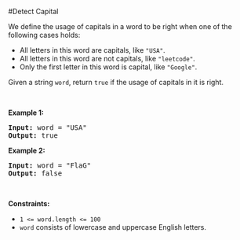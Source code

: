 #Detect Capital
<p>We define the usage of capitals in a word to be right when one of the following cases holds:</p>
<ul>
<li>All letters in this word are capitals, like <code>"USA"</code>.</li>
<li>All letters in this word are not capitals, like <code>"leetcode"</code>.</li>
<li>Only the first letter in this word is capital, like <code>"Google"</code>.</li>
</ul>
<p>Given a string <code>word</code>, return <code>true</code> if the usage of capitals in it is right.</p>
<p> </p>
<p><strong class="example">Example 1:</strong></p>
<pre><strong>Input:</strong> word = "USA"
<strong>Output:</strong> true
</pre><p><strong class="example">Example 2:</strong></p>
<pre><strong>Input:</strong> word = "FlaG"
<strong>Output:</strong> false
</pre>
<p> </p>
<p><strong>Constraints:</strong></p>
<ul>
<li><code>1 &lt;= word.length &lt;= 100</code></li>
<li><code>word</code> consists of lowercase and uppercase English letters.</li>
</ul>
